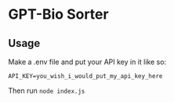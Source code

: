 # GPT-Bio Sorter

## Usage

Make a .env file and put your API key in it like so:

```
API_KEY=you_wish_i_would_put_my_api_key_here
```

Then run `node index.js`
